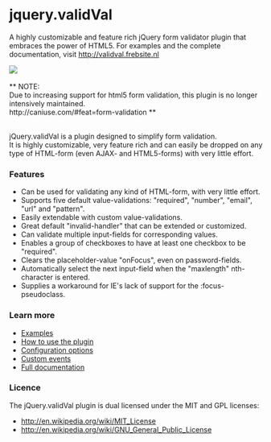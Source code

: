 jquery.validVal
===============

A highly customizable and feature rich jQuery form validator plugin that embraces the power of HTML5.
For examples and the complete documentation, visit http://validval.frebsite.nl

<img src="http://validval.frebsite.nl/img/preview.png?a=1" border="0" />

<br />
<br />
**
NOTE:<br />
Due to increasing support for html5 form validation, this plugin is no longer intensively maintained.<br />
http://caniuse.com/#feat=form-validation
**
<br />
<br />

jQuery.validVal is a plugin designed to simplify form validation.<br />
It is highly customizable, very feature rich and can easily be dropped on any type of HTML-form (even AJAX- and HTML5-forms) with very little effort.

### Features
+ Can be used for validating any kind of HTML-form, with very little effort.
+ Supports five default value-validations: "required", "number", "email", "url" and "pattern".
+ Easily extendable with custom value-validations.
+ Great default "invalid-handler" that can be extended or customized.
+ Can validate multiple input-fields for corresponding values.
+ Enables a group of checkboxes to have at least one checkbox to be "required".
+ Clears the placeholder-value "onFocus", even on password-fields.
+ Automatically select the next input-field when the "maxlength" nth-character is entered.
+ Supplies a workaround for IE's lack of support for the :focus-pseudoclass.

### Learn more
+ [Examples](http://validval.frebsite.nl/examples.php)
+ [How to use the plugin](http://validval.frebsite.nl/usage.php)
+ [Configuration options](http://validval.frebsite.nl/options.php)
+ [Custom events](http://validval.frebsite.nl/events.php)
+ [Full documentation](http://validval.frebsite.nl)

### Licence
The jQuery.validVal plugin is dual licensed under the MIT and GPL licenses:
+ http://en.wikipedia.org/wiki/MIT_License
+ http://en.wikipedia.org/wiki/GNU_General_Public_License